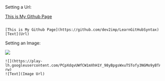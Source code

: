 Setting a Url:

[This is My Github Page](https://github.com/dev2imp/LearnGitHubSyntax)
``` Assembly

[This is My Github Page](https://github.com/dev2imp/LearnGitHubSyntax)
[Text](Url)
```

Setting an Image:

![](https://play-lh.googleusercontent.com/PCpXdqvUWfCW1mXhH1Y_98yBpgsWxuTSTofy3NGMo9yBTATDyzVkqU580bfSln50bFU=s180-rw)

```Assembly 
![](https://play-lh.googleusercontent.com/PCpXdqvUWfCW1mXhH1Y_98yBpgsWxuTSTofy3NGMo9yBTATDyzVkqU580bfSln50bFU=s180-rw)
![Text](Image Url)
```

